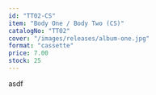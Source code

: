 ```yaml
---
id: "TT02-CS"
item: "Body One / Body Two (CS)"
catalogNo: "TT02"
cover: "/images/releases/album-one.jpg"
format: "cassette"
price: 7.00
stock: 25
---
```


asdf